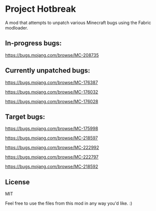 # Project Hotbreak

A mod that attempts to unpatch various Minecraft bugs using the Fabric modloader.

## In-progress bugs:

https://bugs.mojang.com/browse/MC-208735
 
## Currently unpatched bugs:

https://bugs.mojang.com/browse/MC-176387

https://bugs.mojang.com/browse/MC-176032

https://bugs.mojang.com/browse/MC-176028

## Target bugs:

https://bugs.mojang.com/browse/MC-175998

https://bugs.mojang.com/browse/MC-218597

https://bugs.mojang.com/browse/MC-222992

https://bugs.mojang.com/browse/MC-222797

https://bugs.mojang.com/browse/MC-218592




## License

MIT

Feel free to use the files from this mod in any way you'd like. :)
